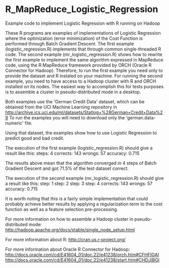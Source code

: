 R_MapReduce_Logistic_Regression
===============================

Example code to implement Logistic Regression with R running on Hadoop

These R programs are examples of implementations of Logistic Regression where the optimization (error minimization) of the Cost Function is performed through Batch Gradient Descent.
The first example (logistic_regression.R) implements that through common single-threaded R code.
The second example (mr_logistic_regression.R) shows how to rewrite the first example to implement the same algorithm expressed in MapReduce code, using the R MapReduce framework provided by ORCH (Oracle R Connector for Hadoop). Therefore, to run the first example you need only to provide the dataset and R instaled on your machine. For running the second example, you need to have access to a Hadoop cluster with R and ORCH installed on its nodes. The easiest way to accomplish this for tests purposes is to assemble a cluster in pseudo-distributed mode in a desktop.

Both examples use the 'German Credit Data' dataset, which can be obtained from the UCI Machine Learning repository in http://archive.ics.uci.edu/ml/datasets/Statlog+%28German+Credit+Data%29
To run the examples you will need to download only the 'german.data-numeric' file.

Using that dataset, the examples show how to use Logistic Regression to predict good and bad credit.

The execution of the first example (logistic_regression.R) should give a result like this:
steps:  4 
corrects:  143 
wrongs:  57 
accuracy:  0.715

The results above mean that the algorithm converged in 4 steps of Batch Gradient Descent and got 71.5% of the test dataset correct.

The execution of the second example (mr_logistic_regression.R) should give a result like this:
step:  1 
step:  2 
step:  3 
step:  4 
corrects:  143 
wrongs:  57 
accuracy:  0.715

It is worth noting that this is a fairly simple implementation that could probably achieve better results by applying a regularization term to the cost function as well as a feature selection pre-processing.


For more information on how to assemble a Hadoop cluster in pseudo-distributed mode:
http://hadoop.apache.org/docs/stable/single_node_setup.html

For more information about R:
http://cran.us.r-project.org/

For more information about Oracle R Connector for Hadoop:
http://docs.oracle.com/cd/E41604_01/doc.22/e41238/orch.htm#CFHFIGAI
http://docs.oracle.com/cd/E41604_01/doc.22/e41238/start.htm#CHDJIBGI
